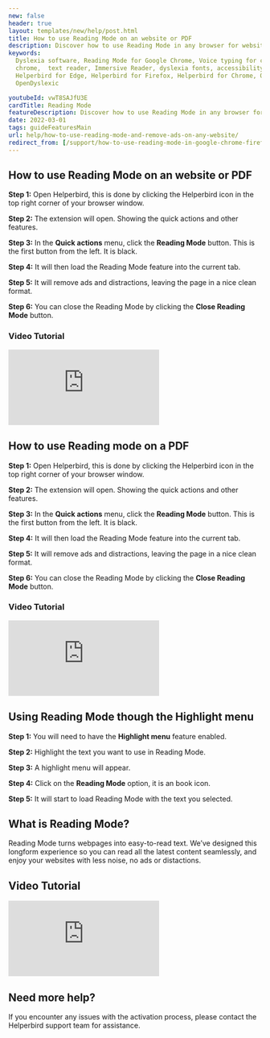 ```yaml
---
new: false
header: true
layout: templates/new/help/post.html
title: How to use Reading Mode on an website or PDF
description: Discover how to use Reading Mode in any browser for websites or PDFs using the Helperbird browser extension.
keywords:
  Dyslexia software, Reading Mode for Google Chrome, Voice typing for chrome, Text to speech for
  chrome,  text reader, Immersive Reader, dyslexia fonts, accessibility software, dyslexia software,
  Helperbird for Edge, Helperbird for Firefox, Helperbird for Chrome, Opendyslexic for Chrome,
  OpenDyslexic

youtubeId: vwT8SAJfU3E
cardTitle: Reading Mode
featureDescription: Discover how to use Reading Mode in any browser for websites or PDFs using the Helperbird browser extension.
date: 2022-03-01
tags: guideFeaturesMain
url: help/how-to-use-reading-mode-and-remove-ads-on-any-website/
redirect_from: [/support/how-to-use-reading-mode-in-google-chrome-firefox-edge/,/support/how-to-use-reading-mode-to-remove-website-distractions-in-chrome-firefox-edge/]
---
```




## How to use Reading Mode on an website or PDF

**Step 1:** Open Helperbird, this is done by clicking the Helperbird icon in the top right corner of your browser window.

**Step 2:** The extension will open. Showing the quick actions and other features.

**Step 3:** In the **Quick actions** menu, click the **Reading Mode** button. This is the first button from the left. It is black.

**Step 4:** It will then load the Reading Mode feature into the current tab.

**Step 5:** It will remove ads and distractions, leaving the page in a nice clean format.

**Step 6:** You can close the Reading Mode by clicking the **Close Reading Mode** button.

### Video Tutorial


<div class="aspect-w-16 aspect-h-9 mt-12 mb-12">
<iframe   id="videos" src="https://www.youtube-nocookie.com/embed/lpG_pCyXznY" title="YouTube video player" frameborder="0" allow="accelerometer; autoplay; clipboard-write; encrypted-media; gyroscope; picture-in-picture; web-share" allowfullscreen></iframe>
</div>

## How to use Reading mode on a PDF

**Step 1:** Open Helperbird, this is done by clicking the Helperbird icon in the top right corner of your browser window.

**Step 2:** The extension will open. Showing the quick actions and other features.

**Step 3:** In the **Quick actions** menu, click the **Reading Mode** button. This is the first button from the left. It is black.

**Step 4:** It will then load the Reading Mode feature into the current tab.

**Step 5:** It will remove ads and distractions, leaving the page in a nice clean format.

**Step 6:** You can close the Reading Mode by clicking the **Close Reading Mode** button.

### Video Tutorial


<div class="aspect-w-16 aspect-h-9 mt-12 mb-12">
<iframe   id="videos" src="https://www.youtube-nocookie.com/embed/Y8X5bE70nrU" title="YouTube video player" frameborder="0" allow="accelerometer; autoplay; clipboard-write; encrypted-media; gyroscope; picture-in-picture; web-share" allowfullscreen></iframe>
</div>


## Using Reading Mode though the Highlight menu

**Step 1:** You will need to have the **Highlight menu** feature enabled.

**Step 2:** Highlight the text you want to use in Reading Mode.

**Step 3:** A highlight menu will appear.

**Step 4:** Click on the **Reading Mode** option, it is an book icon.

**Step 5:** It will start to load Reading Mode with the text you selected.





## What is Reading Mode?

Reading Mode turns webpages into easy-to-read text. We’ve designed this longform experience so you
can read all the latest content seamlessly, and enjoy your websites with less noise, no ads or
distactions.


## Video Tutorial

<div class="aspect-w-16 aspect-h-9 mt-12 mb-12">
<iframe   id="videos" src="https://www.youtube-nocookie.com/embed/lpG_pCyXznY" title="YouTube video player" frameborder="0" allow="accelerometer; autoplay; clipboard-write; encrypted-media; gyroscope; picture-in-picture; web-share" allowfullscreen></iframe>
</div>


## Need more help?

If you encounter any issues with the activation process, please contact the Helperbird support team for assistance.



